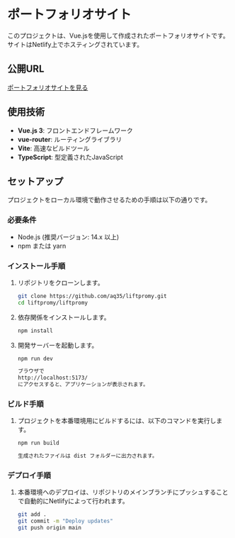 # ポートフォリオサイト

このプロジェクトは、Vue.jsを使用して作成されたポートフォリオサイトです。サイトはNetlify上でホスティングされています。

## 公開URL

[ポートフォリオサイトを見る](https://legendary-genie-069cc1.netlify.app/)

## 使用技術

- **Vue.js 3**: フロントエンドフレームワーク
- **vue-router**: ルーティングライブラリ
- **Vite**: 高速なビルドツール
- **TypeScript**: 型定義されたJavaScript

## セットアップ

プロジェクトをローカル環境で動作させるための手順は以下の通りです。

### 必要条件

- Node.js (推奨バージョン: 14.x 以上)
- npm または yarn

### インストール手順

1. リポジトリをクローンします。

   ```sh
   git clone https://github.com/aq35/liftpromy.git
   cd liftpromy/liftpromy

2. 依存関係をインストールします。

   ```sh
   npm install

3. 開発サーバーを起動します。

   ```sh
   npm run dev
   
   ブラウザで
   http://localhost:5173/
   にアクセスすると、アプリケーションが表示されます。

### ビルド手順

1. プロジェクトを本番環境用にビルドするには、以下のコマンドを実行します。

   ```sh
   npm run build
   
   生成されたファイルは dist フォルダーに出力されます。


### デプロイ手順

1. 本番環境へのデプロイは、リポジトリのメインブランチにプッシュすることで自動的にNetlifyによって行われます。

   ```sh
   git add .
   git commit -m "Deploy updates"
   git push origin main
